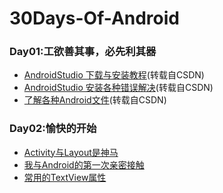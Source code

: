 # 30Days-Of-Android

### Day01:工欲善其事，必先利其器
* [AndroidStudio 下载与安装教程](https://blog.csdn.net/shengmer/article/details/78866918)(转载自CSDN)    
* [AndroidStudio 安装各种错误解决](https://blog.csdn.net/TaiJi1985/article/details/51404720)(转载自CSDN)  
* [了解各种Android文件](https://blog.csdn.net/zhaohuiyang_949/article/details/81639127)(转载自CSDN)  
### Day02:愉快的开始
* [Activity与Layout是神马](https://github.com/stepfencurryxiao/30DaysOfAndroid/blob/master/docs/Day02/ActivityAndLayout.md)   
* [我与Android的第一次亲密接触](https://github.com/stepfencurryxiao/30DaysOfAndroid/blob/master/docs/Day02/FirstApp.md)  
* [常用的TextView属性](https://github.com/stepfencurryxiao/30DaysOfAndroid/blob/master/docs/Day02/TextView.md)  
